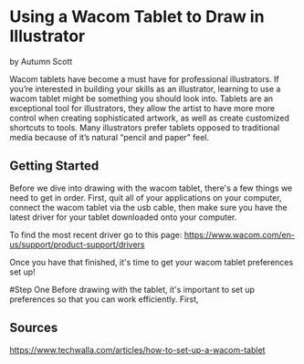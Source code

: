 # Using a Wacom Tablet to Draw in Illustrator
by Autumn Scott

Wacom tablets have become a must have for professional illustrators. If you’re interested in building your skills as an illustrator, learning to use a wacom tablet might be something you should look into. Tablets are an exceptional tool for illustrators, they allow the artist to have more more control when creating sophisticated artwork, as well as create customized shortcuts to tools. Many illustrators prefer tablets opposed to traditional media because of it’s natural “pencil and paper” feel. 

## Getting Started
Before we dive into drawing with the wacom tablet, there's a few things we need to get in order. First, quit all of your applications on your computer, connect the wacom tablet via the usb cable, then make sure you have the latest driver for your tablet downloaded onto your computer. 

To find the most recent driver go to this page: https://www.wacom.com/en-us/support/product-support/drivers

Once you have that finished, it's time to get your wacom tablet preferences set up!

#Step One
Before drawing with the tablet, it's important to set up preferences so that you can work efficiently. First, 

## Sources
https://www.techwalla.com/articles/how-to-set-up-a-wacom-tablet
